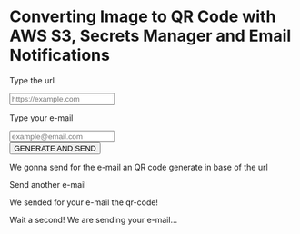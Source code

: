 # Converting Image to QR Code with AWS S3, Secrets Manager and Email Notifications

<!DOCTYPE html>
<html lang="en">
	<head>
		<meta charset="UTF-8" />
		<meta name="viewport" content="width=device-width, initial-scale=1.0" />
		<title>Image to QRCode</title>
		<script src="https://cdn.tailwindcss.com"></script>
		<script
			src="https://kit.fontawesome.com/d11f1e78f0.js"
			crossorigin="anonymous"
		></script>
	</head>
	<body class="">
		<main class="px-2 py-6 h-[450px] relative">
			<div id="main-page" class="p- mb-24">
				<div class="flex gap-3 flex-col">
					<div>
						<p class="font-bold pb-2">Type the url</p>
						<div class="relative">
							<input
								id="url-input"
								placeholder="https://example.com"
								class="pl-10 p-2 w-full rounded-lg border border-black"
							/>
							<i
								class="fa-solid fa-globe text-2xl absolute text-gray-400 left-2 top-1/2 -translate-y-1/2"
							></i>
						</div>
					</div>
					<div>
						<p class="font-bold pb-2">Type your e-mail</p>
						<div class="relative">
							<input
								id="email-input"
								placeholder="example@email.com"
								class="pl-10 p-2 w-full rounded-lg border border-black"
							/>
							<i
								class="fa-regular fa-envelope text-2xl absolute text-gray-400 left-2 top-1/2 -translate-y-1/2"
							></i>
						</div>
					</div>
				</div>
				<button
					id="send-button"
					class="p-2 mt-4 mx-auto px-6 rounded-lg text-white font-medium flex items-center gap-2 bg-blue-500"
				>
					GENERATE AND SEND
					<i class="fa-solid fa-paper-plane"></i>
				</button>
				<p class="text-center text-gray-400 w-2/4 mx-auto mt-5">
					We gonna send for the e-mail an QR code generate in base of the url
				</p>
			</div>
			<div id="success-page" class="w-full hidden">
				<p id="go-back" class="text-blue-500 font-semibold cursor-pointer">
					<i class="fa-solid fa-chevron-left"></i>
					Send another e-mail
				</p>
				<div class="">
					<p class="font-bold text-center mb-4 mt-12">
						We sended for your e-mail the qr-code!
					</p>
					<p class="font-bold text-center">
						<i class="fa-regular fa-square-check text-4xl text-green-500"></i>
					</p>
				</div>
			</div>
			<div
				id="loading-page"
				class="h-full items-center justify-center mb-2 hidden"
			>
				<div>
					<p class="">Wait a second! We are sending your e-mail...</p>
					<span class="loader"></span>
				</div>
			</div>
		</main>
	</body>
	<style>
		.loader {
			width: 10px;
			height: 10px;
			border-radius: 50%;
			display: block;
			margin: 15px auto;
			position: relative;
			color: rgb(59, 130, 246);
			left: -100px;
			box-sizing: border-box;
			animation: shadowRolling 2s linear infinite;
		}

    	@keyframes shadowRolling {
    		0% {
    			box-shadow: 0px 0 rgba(255, 255, 255, 0), 0px 0 rgba(255, 255, 255, 0),
    				0px 0 rgba(255, 255, 255, 0), 0px 0 rgba(255, 255, 255, 0);
    		}
    		12% {
    			box-shadow: 100px 0 rgb(59 130 246), 0px 0 rgba(255, 255, 255, 0),
    				0px 0 rgba(255, 255, 255, 0), 0px 0 rgba(255, 255, 255, 0);
    		}
    		25% {
    			box-shadow: 110px 0 rgb(59 130 246), 100px 0 rgb(59 130 246),
    				0px 0 rgba(255, 255, 255, 0), 0px 0 rgba(255, 255, 255, 0);
    		}
    		36% {
    			box-shadow: 120px 0 rgb(59 130 246), 110px 0 rgb(59 130 246),
    				100px 0 rgb(59 130 246), 0px 0 rgba(255, 255, 255, 0);
    		}
    		50% {
    			box-shadow: 130px 0 rgb(59 130 246), 120px 0 rgb(59 130 246),
    				110px 0 rgb(59 130 246), 100px 0 rgb(59 130 246);
    		}
    		62% {
    			box-shadow: 200px 0 rgba(255, 255, 255, 0), 130px 0 rgb(59 130 246),
    				120px 0 rgb(59 130 246), 110px 0 rgb(59 130 246);
    		}
    		75% {
    			box-shadow: 200px 0 rgba(255, 255, 255, 0),
    				200px 0 rgba(255, 255, 255, 0), 130px 0 rgb(59 130 246),
    				120px 0 rgb(59 130 246);
    		}
    		87% {
    			box-shadow: 200px 0 rgba(255, 255, 255, 0),
    				200px 0 rgba(255, 255, 255, 0), 200px 0 rgba(255, 255, 255, 0),
    				130px 0 rgb(59 130 246);
    		}
    		100% {
    			box-shadow: 200px 0 rgba(255, 255, 255, 0),
    				200px 0 rgba(255, 255, 255, 0), 200px 0 rgba(255, 255, 255, 0),
    				200px 0 rgba(255, 255, 255, 0);
    		}
    	}
    </style>
    <script>
    	var isLoading = false;
    	const url = document.getElementById('url-input');
    	const email = document.getElementById('email-input');
    	const sendButton = document.getElementById('send-button');
    	const mainPage = document.getElementById('main-page');
    	const succsessPage = document.getElementById('success-page');
    	const loadingPage = document.getElementById('loading-page');


    	function setLoading(loading) {
    		isLoading = loading;

    		if (isLoading) {
    			succsessPage.style.display = 'none';
    			loadingPage.style.display = 'flex';
    		} else {
    			console.log('Carregamento concluído.');
    			loadingPage.style.display = 'none';
    			succsessPage.style.display = 'block';
    		}
    	}

    	const fetchUrl = () => {
    		setLoading(true);
    		const BASE_URL = 'https://api.lambda-forge.com/dev/images/qrcode';
    		var options = {
    			method: 'POST',
    			headers: {
    				'Content-Type': 'application/json',
    			},
    			body: JSON.stringify({ url: url.value, email: email.value }),
    		};

    		const opt = {
    			method: 'POST',
    			headers: {
    				'Content-Type': 'application/json',
    			},
    			body: JSON.stringify({
    				url: url.value,
    				email: email.value,
    			}),
    		};

    		fetch(BASE_URL, opt)
    			.then((response) => response.json())
    			.then((data) => {
    				console.log(data);
    				succsessPage.style.display = 'block';
    			})
    			.catch((error) => {
    				console.error('Error:', error);
    			})
    			.finally(() => {
    				setLoading(false);
    			});
    	};
    	const sendEmail = () => {
    		mainPage.style.display = 'none';
    		fetchUrl();

    		url.value = '';
    		email.value = '';
    	};
    	sendButton.addEventListener('click', sendEmail);

    	const goBack = document.getElementById('go-back');

    	const goBackFunction = () => {

    		succsessPage.style.display = 'none';
    		mainPage.style.display = 'block';
    	};
    	goBack.addEventListener('click', goBackFunction);
    </script>

</html>

In this part, we're going to cover how to make a function that turns images uploaded by users into QR codes. When a user sends a request, the image gets processed, saved on Amazon S3, and then sent to them via email so they can easily check out the results.

## Incorporating S3 Into the Service Class

Let's start creating three distinct buckets, each dedicated to a specific stage: `Dev-Lambda-Forge-Images`, `Staging-Lambda-Forge-Images` and `Prod-Lambda-Forge-Images`.

<div class="admonition note">
<p class="admonition-title">Note</p>
<p>Keep in mind that your bucket name must be unique across all AWS regions. Therefore, you'll need to select distinct names for your project.</p>
</div>

Now place the arns on your `cdk.json`.

```python title="cdk.json" linenums="51" hl_lines="5 12 19"
   "dev": {
      "base_url": "https://api.lambda-forge.com/dev",
      "arns": {
        "urls_table": "$DEV-URLS-TABLE-ARN",
        "images_bucket": "$DEV-IMAGES-BUCKET-ARN"
      }
    },
    "staging": {
      "base_url": "https://api.lambda-forge.com/staging",
      "arns": {
        "urls_table": "$STAGING-URLS-TABLE-ARN",
        "images_bucket": "$STAGING-IMAGES-BUCKET-ARN"
      }
    },
    "prod": {
      "base_url": "https://api.lambda-forge.com",
      "arns": {
        "urls_table": "$PROD-URLS-TABLE-ARN",
        "images_bucket": "$PROD-IMAGES-BUCKET-ARN"
      }
    }
```

The next step involves integrating the S3 service into our service layer, facilitating direct communication with S3 buckets. To achieve this, execute the following command:

`forge service s3`

This command generates a new service file named `s3.py` within the infra/services directory, as illustrated below:

```hl_lines="8"
infra
├── services
    ├── __init__.py
    ├── api_gateway.py
    ├── aws_lambda.py
    ├── dynamo_db.py
    ├── layers.py
    └── s3.py
```

Below showcases the updated structure of our Service class, now incorporating the S3 service, indicating the successful integration:

```python title="infra/services/__init__.py" hl_lines="14"
from infra.services.s3 import S3
from infra.services.dynamo_db import DynamoDB
from infra.services.api_gateway import APIGateway
from infra.services.aws_lambda import AWSLambda
from infra.services.layers import Layers


class Services:
    def __init__(self, scope, context) -> None:
        self.api_gateway = APIGateway(scope, context)
        self.aws_lambda = AWSLambda(scope, context)
        self.layers = Layers(scope)
        self.dynamo_db = DynamoDB(scope, context)
        self.s3 = S3(scope, context)
```

Here is the newly established S3 class:

```python title="infra/services/s3"
from aws_cdk import aws_s3 as s3
from aws_cdk import aws_s3_notifications


class S3:
    def __init__(self, scope, context) -> None:

        # self.s3 = s3.Bucket.from_bucket_arn(
        #     scope,
        #     "S3",
        #     bucket_arn=context.resources["arns"]["s3_arn"],
        # )
        ...

    def create_trigger(self, bucket, function, stages=None):
        if stages and self.context.stage not in stages:
            return

        notifications = aws_s3_notifications.LambdaDestination(function)
        bucket.add_event_notification(s3.EventType.OBJECT_CREATED, notifications)
```

As seen, Forge has created the class with a helper method to streamline the creation of a trigger between a bucket and a lambda function.

Let's update the class variables to directly reference our recently created bucket.

```python title="infra/services/s3.py" hl_lines="4-8" linenums="5"
class S3:
    def __init__(self, scope, context: dict) -> None:

        self.images_bucket = s3.Bucket.from_bucket_arn(
            scope,
            "ImagesBucket",
            bucket_arn=context.resources["arns"]["images_bucket"],
        )
```

Excellent! This approach configures our framework to utilize each ARN on its designated stage effectively.

## Incorporating Secrets Manager into the Services Class

Since we are dealing with emails, we must use usernames and passowrd. Hardcoding email credentials directly into the code exposes them to potential breaches. To mitigate this risk, we'll implement a more secure approach using AWS Secrets Manager, a service designed to safeguard sensitive information such as secret keys.

To create a new secrets manager service, simply type:

```
forge service secrets_manager
```

Similar to the S3 class, Forge will generate the new service file within the `infra/services` directory and seamlessly integrate it into the Services class.

```hl_lines="9"
infra
├── services
    ├── __init__.py
    ├── api_gateway.py
    ├── aws_lambda.py
    ├── dynamo_db.py
    ├── layers.py
    ├── s3.py
    └── secrets_manager.py
```

Here's the newly established class:

```python title="infra/services/secrets_manager.py"
from aws_cdk import aws_secretsmanager as secrets_manager


class SecretsManager:
    def __init__(self, scope, resources) -> None:

        # self.secrets_manager = secrets_manager.Secret.from_secret_complete_arn(
        #     scope,
        #     id="SecretsManager",
        #     secret_complete_arn=resources["arns"]["secrets_manager_arn"],
        # )
        pass
```

Now, head over to the AWS Secrets Manager panel in the AWS console and create a new secret. Within this secret, store both the email address and an app password.

<div class="admonition warning">
  <p class="admonition-title">Warning</p>
<p>Note that you shouldn't save your regular GMAIL password; instead, use an app password. Refer to <a href="https://support.google.com/accounts/answer/185833?hl=en" target="_blank">Sign in with app passwords</a> to generate your app password.</p>
</div>

Now that we have the secret ARN in hand, let's proceed to update the Secrets Manager class accordingly.

```python title="infra/services/secrets_manager.py" linenums="4" hl_lines="4-8"
class SecretsManager:
    def __init__(self, scope, resources) -> None:

        self.gmail_secret = secrets_manager.Secret.from_secret_complete_arn(
            scope,
            id="GmailSecret",
            secret_complete_arn="$GMAIL-SECRET-ARN",
        )
```

## Using a Non-Public Library as Lambda Layer

To convert the image into a qr code, we are going to use an external library called `qrcode`. Unlike more popular layers, we're dealing with a library for which AWS doesn't provide a public layer.

To seamlessly incorporate this library, refer to the article [Deploying External Layers to AWS]() for guidance on deploying the qrcode library. Once you obtain the ARN of your deployed Lambda layer, simply add it to the Layers class.

```python title="infra/services/layers.py" hl_lines="8-12 14-18"
from aws_cdk import aws_lambda as _lambda
from lambda_forge import Path


class Layers:
    def __init__(self, scope) -> None:

        self.qrcode_layer = _lambda.LayerVersion.from_layer_version_arn(
            scope,
            id="QrCodeLayer",
            layer_version_arn="$QR-CODE-LAYER-ARN",
        )
```

It's essential to include both libraries in our `requirements.txt` file to ensure they are installed when deploying our application.

```title="requirements.txt" linenums="15"
qrcode==7.4.2
```

## Implementing the Function to Convert Image to QR Code

With our layers now set up, it's time to create our new function.

```
forge function qrcode --method "POST" --description "Converts an image into a qr code" --belongs-to "images" --no-tests --public --endpoint "images/qrcode"
```

We now have the following directory:

```
functions
└── images
    ├── qrcode
    │   ├── __init__.py
    │   ├── config.py
    │   └── main.py
    └── utils
        └── __init__.py
```

Let's dive into implementing this function, which will handle user input consisting of a `url` to convert the image parameter and an `email` parameter for sending notification.

```python title="functions/images/img_to_qrcode/main.py" linenums="1"
import hashlib
import json
import os
from dataclasses import dataclass
from io import BytesIO

import boto3
import qrcode


@dataclass
class Input:
    url: str
    email: str


@dataclass
class Output:
    pass


def lambda_handler(event, context):

    # Parse the input event to get the URL of the image and the S3 bucket name
    body = json.loads(event["body"])
    url = body.get("url")

    # Retrieve the S3 bucket name from environment variables
    bucket_name = os.environ.get("BUCKET_NAME")

    # Generate QR code from the image
    qr = qrcode.QRCode()
    qr.add_data(url)
    qr.make()

    # Create an image from the QR code
    qr_image = qr.make_image()

    # Convert the QR code image to bytes
    qr_byte_arr = BytesIO()
    qr_image.save(qr_byte_arr)
    qr_byte_arr = qr_byte_arr.getvalue()

    # Create the file name with a hash based on the input URL
    file_name = f"{hashlib.md5(url.encode()).hexdigest()}.jpg"

    # Initialize the S3 client
    s3_client = boto3.client("s3")

    # Upload the QR code image to S3
    s3_client.put_object(
        Bucket=bucket_name,
        Key=file_name,
        Body=qr_byte_arr,
        ContentType="image/png",
        Metadata={"url": url, "email": body.get("email")},
    )

    return {"statusCode": 200}
```

Essentially, our function retrieves the URL from the parameters provided by the user. It then utilizes the qrcode library to convert the URL into a QR code before storing it in the S3 bucket. Additionally, the function saves the original url along with the associated email as metadata for future reference.

Now, it's configuration.

```python title="functions/images/qrcode/config.py" hl_lines="12-15 20"
from infra.services import Services


class QrcodeConfig:
    def __init__(self, services: Services) -> None:

        function = services.aws_lambda.create_function(
            name="Qrcode",
            path="./functions/images",
            description="Converts an image into a qr code",
            directory="qrcode",
            layers=[services.layers.qrcode_layer],
            environment={
                "BUCKET_NAME": services.s3.images_bucket.bucket_name,
            },
        )

        services.api_gateway.create_endpoint("POST", "/images/qrcode", function, public=True)

        services.s3.images_bucket.grant_write(function)
```

## Implementing the Mailer Function

It's worth noting that in our previous implementation, we deliberately omitted email notifications. This exemplifies one of the advantages of serverless architecture: the ability to completely decouple functions from each other and initiate notifications through events.

This is precisely the approach we're taking with the mailer function. Whenever a file is uploaded to the S3 bucket, an event will be triggered to run this Lambda function. With the assistance of metadata, the mailer Lambda function will be equipped with the necessary information to determine the appropriate email recipients for notifications.

```
forge function mailer --description "Sends an email based on metadata when image enters the bucket" --belongs-to "images" --no-api --no-tests
```

Here's how our updated directory looks now.

```
functions
├── images
    ├── mailer
    │   ├── __init__.py
    │   ├── config.py
    │   └── main.py
    ├── qrcode
    │   ├── __init__.py
    │   ├── config.py
    │   └── main.py
    └── utils
        └── __init__.py
```

Let's whip up an eye-catching HTML layout to give our email a touch of elegance.

```html title="functions/images/mailer/template.html"
<html>
	<head>
		<style>
			body {
				font-family: Arial, sans-serif;
				margin: 0;
				padding: 0;
				background-color: #f4f4f4;
			}
			.container {
				background-color: #ffffff;
				margin: 10px auto;
				padding: 20px;
				max-width: 600px;
				border-radius: 8px;
				box-shadow: 0 4px 8px rgba(0, 0, 0, 0.1);
			}
			p {
				font-size: 16px;
				line-height: 1.5;
				color: #555555;
			}
			.logo {
				display: block;
				margin: 0 auto 20px auto;
				width: 100px;
				height: auto;
			}
		</style>
	</head>
	<body>
		<div class="container">
			<img
				src="https://public-lambda-forge-logo.s3.us-east-2.amazonaws.com/wNSN2U7n9NiAKEItWlsrcdJ0RWFyZOmbNvsc6Kht84WsWVxuBz5O.png"
				alt="Lambda Forge Logo"
				class="logo"
			/>
			<h1>Your Image Is Ready!</h1>
			<p>Hello,</p>
			<p>
				We're excited to let you know that your image has been processed and is
				now attached to this email.
			</p>

			<p>Please check the attachment to view it.</p>

			<p>
				Made with ❤️ by
				<b
					><a
						href="https://docs.lambda-forge.com"
						style="color: inherit; text-decoration: none;"
						>Lambda Forge</a
					></b
				>
			</p>
		</div>
	</body>
</html>
```

Time to implement the mailer functionality!

```python title="functions/images/mailer/main.py"
import os
import smtplib
from email.mime.application import MIMEApplication
from email.mime.multipart import MIMEMultipart
from email.mime.text import MIMEText

import boto3


def lambda_handler(event, context):
    # Initialize the S3 client
    s3_client = boto3.client("s3")

    # Fetch the SMTP details from the environment variables
    SMTP_HOST = os.environ["SMTP_HOST"]
    SMTP_PORT = os.environ["SMTP_PORT"]
    SMTP_USER = os.environ["SMTP_USER"]
    SMTP_PASS = os.environ["SMTP_PASS"]

    # Extract the bucket name and the object key from the event
    record = event["Records"][0]
    bucket_name = record["s3"]["bucket"]["name"]
    object_key = record["s3"]["object"]["key"]

    # Fetch the image from S3
    response = s3_client.get_object(Bucket=bucket_name, Key=object_key)

    # Extract the receiver email from the metadata
    receiver = response["Metadata"]["email"]

    # Create the multipart email
    msg = MIMEMultipart()
    sender_name = "Lambda Forge"

    # Set the 'From' field, including both the name and the email:
    msg["From"] = f"{sender_name} <{SMTP_USER}>"
    msg["To"] = receiver
    msg["Subject"] = "Image Processed Successfully!"

    # Join the current directory with the filename to get the full path of the HTML file
    current_directory = os.path.dirname(os.path.abspath(__file__))
    html_path = os.path.join(current_directory, "template.html")

    # Read the HTML content
    html = open(html_path).read()
    msg.attach(MIMEText(html, "html"))

    # Attach the image
    image_data = response["Body"].read()
    file_name = object_key.split("/")[-1]
    part = MIMEApplication(image_data, Name=file_name)
    part["Content-Disposition"] = f'attachment; filename="{file_name}"'
    msg.attach(part)

    # Send the email via Gmail's SMTP server, or use another server if not using Gmail
    with smtplib.SMTP_SSL(SMTP_HOST, SMTP_PORT) as server:
        server.login(SMTP_USER, SMTP_PASS)
        server.sendmail(SMTP_USER, receiver, msg.as_string())
```

This function fetches essential email-sending details from environment variables such as `SMTP_HOST`, `SMTP_PORT`, `SMTP_USER`, and `SMTP_PASS`. It then retrieves the recipient's email address from the bucket's metadata and sends an email with the QR code attached.

The elegance of this approach lies in its flexibility. We can incorporate multiple image processors, including tasks like image resizing, applying color filters, facial recognition, and more. None of these processors need to handle email sending directly. By simply saving the processed image inside the bucket, the corresponding functionality is seamlessly applied.

Now, let's configure our Mailer function.

```python title="functions/images/mailer/config.py" hl_lines="12-17 20-21"
from infra.services import Services


class MailerConfig:
    def __init__(self, services: Services) -> None:

        function = services.aws_lambda.create_function(
            name="Mailer",
            path="./functions/images",
            description="Sends an email when an image enters the bucket",
            directory="mailer",
            environment={
                "SMTP_HOST": "smtp.gmail.com",
                "SMTP_PORT": "465",
                "SMTP_USER": services.secrets_manager.gmail_secret.secret_value_from_json("email").unsafe_unwrap(),
                "SMTP_PASS": services.secrets_manager.gmail_secret.secret_value_from_json("password").unsafe_unwrap(),
            },
        )

        services.s3.images_bucket.grant_read(function)
        services.s3.create_trigger(services.s3.images_bucket, function)
```

With our existing setup, we configure the environment variables and grant read permissions to the function for accessing the bucket. Additionally, we utilize Forge's helper method to establish a trigger that activates when an object is created in the bucket, invoking the function.

## Mitigating Security Risks in Mailer Configuration

Although the `/mailer/config.py` file may seem functional, its implementation poses a significant security risk. Hardcoding credentials directly into environment variables exposes them to potential breaches, as the secret will be visible on the Lambda Function panel.

![alt text](images/pass-exposed.png)

To mitigate this risk, let's modify our `main.py` file slightly. Instead of retrieving the Gmail credentials from environment variables, we'll directly retrieve them from AWS Secrets Manager.

```python title="functions/images/mailer/main.py" linenums="11" hl_lines="9-21"
def lambda_handler(event, context):
    # Initialize the S3 client
    s3_client = boto3.client("s3")

    # Fetch the SMTP details from the environment variables
    SMTP_HOST = os.environ["SMTP_HOST"]
    SMTP_PORT = os.environ["SMTP_PORT"]

    import json

    # Initialize the Secrets Manager client
    sm_client = boto3.client('secretsmanager')
    secret_name = '$SECRET-NAME'

    # Retrieve the secret value from Secrets Manager
    response = sm_client.get_secret_value(SecretId=secret_name)
    secret = json.loads(response['SecretString'])

    # Extract SMTP credentials from the secret data
    SMTP_USER = secret["email"]
    SMTP_PASS = secret["password"]
```

That's quite a bit of boilerplate code for such a straightforward task! 😰 Considering the critical importance of security, we'll probably employ this code snippet in numerous functions.

### Creating a Custom Layer to Avoid Code Duplication

To avoid duplicating the previous code throughout our project, let's establish a new `sm_utils` custom layer. This approach will streamline the process, allowing all lambda functions that need to retrieve a secret from Secrets Manager to do so with just a single line of code.

Check out [AWS Lambda Development with Custom Layers](https://docs.lambda-forge.com/home/page5/#aws-lambda-development-with-custom-layers) to delve deeper into custom layers in Lambda development.

To create the new custom layer, simply type:

```
forge layer --custom sm_utils
```

This command creates the following directory:

```
layers
├── __init__.py
└── sm_utils
    ├── __init__.py
    └── sm_utils.py
```

Additionally, a new layer has been incorporated into the Layers class.

```python title="infra/services/layers" linenums="5" hl_lines="7-13"
        self.qrcode_layer = _lambda.LayerVersion.from_layer_version_arn(
            scope,
            id="QrCodeLayer",
            layer_version_arn="arn:aws:lambda:us-east-2:211125768252:layer:QRCode:1",
        )

        self.sm_utils_layer = _lambda.LayerVersion(
            scope,
            id='SmUtilsLayer',
            code=_lambda.Code.from_asset(Path.layer('layers/sm_utils')),
            compatible_runtimes=[_lambda.Runtime.PYTHON_3_9],
            description='',
         )
```

Now, it's time to level up the sm_utils layer by introducing a `get_secret` function. This handy feature will be shared across all our Lambda functions, simplifying our codebase.

```python title="layers/sm_utils/sm_utils.py"
import json

import boto3


def get_secret(secret_name: str):

    # Initialize the Secrets Manager client
    sm_client = boto3.client("secretsmanager")

    # Retrieve the secret value from Secrets Manager
    response = sm_client.get_secret_value(SecretId=secret_name)

    # Handle scenarios where the secret is stored as plain text instead of JSON.
    try:
        secret = json.loads(response["SecretString"])

    except json.JSONDecodeError:
        secret = response["SecretString"]

    return secret
```

### Refactoring The Mailer Function to Use Custom Layers

Below is the updated `main.py` file, now leveraging the new `sm_utils` layer.

```python title="functions/images/mailer/main.py" hl_lines="8 23"
import os
import smtplib
from email.mime.application import MIMEApplication
from email.mime.multipart import MIMEMultipart
from email.mime.text import MIMEText

import boto3
import sm_utils


def lambda_handler(event, context):
    # Initialize the S3 client
    s3_client = boto3.client("s3")

    # Fetch the SMTP details from the environment variables
    SMTP_HOST = os.environ["SMTP_HOST"]
    SMTP_PORT = os.environ["SMTP_PORT"]

    # Get the secret name from env variable
    SECRET_NAME = os.environ["SECRET_NAME"]

    # Get the secret from sm_utils layer
    secret = sm_utils.get_secret(SECRET_NAME)

    SMTP_USER = secret["email"]
    SMTP_PASS = secret["password"]

    # Extract the bucket name and the object key from the event
    record = event["Records"][0]
    bucket_name = record["s3"]["bucket"]["name"]
    object_key = record["s3"]["object"]["key"]

    # Fetch the image from S3
    response = s3_client.get_object(Bucket=bucket_name, Key=object_key)

    # Extract the receiver email from the metadata
    receiver = response["Metadata"]["email"]

    # Create the multipart email
    msg = MIMEMultipart()
    sender_name = "Lambda Forge"

    # Set the 'From' field, including both the name and the email:
    msg["From"] = f"{sender_name} <{SMTP_USER}>"
    msg["To"] = receiver
    msg["Subject"] = "Image Processed Successfully!"

    # Join the current directory with the filename to get the full path of the HTML file
    current_directory = os.path.dirname(os.path.abspath(__file__))
    html_path = os.path.join(current_directory, "template.html")

    # Read the HTML content
    html = open(html_path).read()
    msg.attach(MIMEText(html, "html"))

    # Attach the image
    image_data = response["Body"].read()
    file_name = object_key.split("/")[-1]
    part = MIMEApplication(image_data, Name=file_name)
    part["Content-Disposition"] = f'attachment; filename="{file_name}"'
    msg.attach(part)

    # Send the email via Gmail's SMTP server, or use another server if not using Gmail
    with smtplib.SMTP_SSL(SMTP_HOST, SMTP_PORT) as server:
        server.login(SMTP_USER, SMTP_PASS)
        server.sendmail(SMTP_USER, receiver, msg.as_string())
```

Now, let's adjust the configuration to accommodate the changes necessary for the function.

```python title="functions/images/mailer/config.py" hl_lines="12 16 23"
from infra.services import Services


class MailerConfig:
    def __init__(self, services: Services) -> None:

        function = services.aws_lambda.create_function(
            name="Mailer",
            path="./functions/images",
            description="Sends an email when an image enters the bucket",
            directory="mailer",
            layers=[services.layers.sm_utils_layer],
            environment={
                "SMTP_HOST": "smtp.gmail.com",
                "SMTP_PORT": "465",
                "SECRET_NAME": services.secrets_manager.gmail_secret.secret_name,
            },
        )

        services.s3.images_bucket.grant_read(function)
        services.s3.create_trigger(services.s3.images_bucket, function)

        services.secrets_manager.gmail_secret.grant_read(function)
```

## Deploying The Functions

Next, we'll commit our code and push it to GitHub, following these steps:

```bash
# Send your changes to stage
git add .

# Commit with a descriptive message
git commit -m "Image to QR code converter with result being sent by email"

# Push changes to the 'dev' branch
git push origin dev

# Merge 'dev' into 'staging' and push
git checkout staging
git merge dev
git push origin staging

# Finally, merge 'staging' into 'main' and push
git checkout main
git merge staging
git push origin main
```

This process guarantees that our code transitions systematically through the development, staging, and production environments. It activates our three specialized deployment pipelines, as illustrated by the pipelines running in the accompanying image.

![Pipelines running](images/three_example_pipelines.png)

Following the successful execution of these pipelines, the Image to QR code feature becomes accessible across the development, staging, and production stages, ensuring a seamless deployment.

## Testing the Image to QR Code Conversion

We'll walk through testing our Image to QR Code Converter, focusing on the production environment for this demonstration. The procedure remains consistent across development and staging environments, with the only difference being the specific endpoints used.

To convert an image URL into a QR code, we execute the following POST request:

```bash
curl --request POST \
  --url https://api.lambda-forge.com/images/qrcode \
  --header 'Content-Type: application/json' \
  --data '{
	"url": "https://public-lambda-forge-logo.s3.us-east-2.amazonaws.com/wNSN2U7n9NiAKEItWlsrcdJ0RWFyZOmbNvsc6Kht84WsWVxuBz5O.png",
	"email": "$EMAIL"
}'
```

Shortly after the request is made, an email is dispatched to the provided address.
![alt text](images/email.png)

The email contains a QR code attachment, as seen in the illustration below:

<p align="center">
  <img src="https://docs.lambda-forge.com/examples/images/qrcode.png" alt="alt text">
</p>

Upon scanning the QR code, the original image is displayed:

![Lambda Forge Logo](images/lambda-forge-short-url.png)

🎉 Success! The Image to QR Code Converter function is now fully deployed and operational in all environments. 🚀✨
